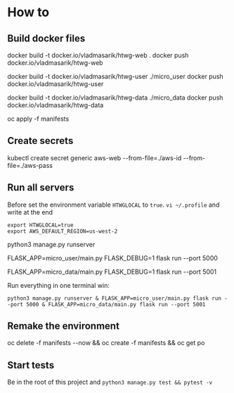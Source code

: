 # How to

## Build docker files


docker build -t docker.io/vladmasarik/htwg-web .
docker push docker.io/vladmasarik/htwg-web

docker build -t docker.io/vladmasarik/htwg-user ./micro_user
docker push docker.io/vladmasarik/htwg-user

docker build -t docker.io/vladmasarik/htwg-data ./micro_data
docker push docker.io/vladmasarik/htwg-data





oc apply -f manifests



## Create secrets
kubectl create secret generic aws-web --from-file=./aws-id --from-file=./aws-pass


## Run all servers

Before set the environment variable `HTWGLOCAL` to `true`.
`vi ~/.profile` and write at the end 

```
export HTWGLOCAL=true
export AWS_DEFAULT_REGION=us-west-2
```


python3 manage.py runserver


FLASK_APP=micro_user/main.py FLASK_DEBUG=1 flask run --port 5000


FLASK_APP=micro_data/main.py FLASK_DEBUG=1 flask run --port 5001

Run everything in one terminal win:
```
python3 manage.py runserver & FLASK_APP=micro_user/main.py flask run --port 5000 & FLASK_APP=micro_data/main.py flask run --port 5001 
```


## Remake the environment

oc delete -f manifests --now && oc create -f manifests && oc get po 

## Start tests
Be in the root of this project and `python3 manage.py test && pytest -v`
